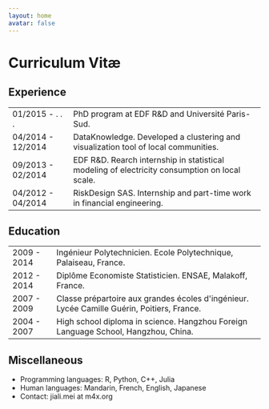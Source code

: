 ```yaml
---
layout: home
avatar: false
---
```


Curriculum Vitæ
====================

Experience
--------------------

<table>
    <tr>
        <td>01/2015 - . . .</td> <td>PhD program at EDF R&D and Université Paris-Sud.</td>
    </tr>
    <tr>
        <td>04/2014 - 12/2014</td> <td>DataKnowledge. Developed a clustering and visualization tool of local communities.</td>
    </tr>
    <tr>
        <td>09/2013 - 02/2014</td> <td>EDF R&D. Rearch internship in statistical modeling of electricity consumption on local scale.</td>
    </tr>
    <tr>
        <td>04/2012 - 04/2014</td> <td>RiskDesign SAS. Internship and part-time work in financial engineering.</td>
    </tr>
</table>


Education
--------------------

<table>
    <tr>
        <td>2009 - 2014</td> <td>Ingénieur Polytechnicien. Ecole Polytechnique, Palaiseau, France.</td>
    </tr>
    <tr>
        <td>2012 - 2014</td> <td>Diplôme Economiste Statisticien. ENSAE, Malakoff, France.</td>
    </tr>
    <tr>
        <td>2007 - 2009</td> <td>Classe prépartoire aux grandes écoles d'ingénieur. Lycée Camille Guérin, Poitiers, France.</td>
    </tr>
    <tr>
        <td>2004 - 2007</td> <td>High school diploma in science. Hangzhou Foreign Language School, Hangzhou, China.</td>
    </tr>
</table>

Miscellaneous
--------------------
* Programming languages: R, Python, C++, Julia
* Human languages: Mandarin, French, English, Japanese
* Contact: jiali.mei at m4x.org

